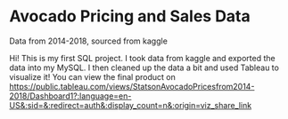 # Avocado Pricing and Sales Data
Data from 2014-2018, sourced from kaggle

Hi! This is my first SQL project. I took data from kaggle and exported the data into my MySQL. I then cleaned up the data a bit and used Tableau to visualize it! You can view the final product on https://public.tableau.com/views/StatsonAvocadoPricesfrom2014-2018/Dashboard1?:language=en-US&:sid=&:redirect=auth&:display_count=n&:origin=viz_share_link
